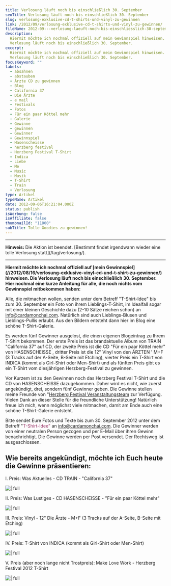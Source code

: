 ```yaml
---
title: Verlosung läuft noch bis einschließlich 30. September
seoTitle: Verlosung läuft noch bis einschließlich 30. September
slug: verlosung-exklusive-cd-t-shirts-und-vinyl-zu-gewinnen
link: /2012/09/verlosung-exklusive-cd-t-shirts-und-vinyl-zu-gewinnen/
fileName: 2012-09---verlosung-laeuft-noch-bis-einschliesslich-30-september.md
description:
  Hiermit möchte ich nochmal offiziell auf mein Gewinnspiel hinweisen. Die
  Verlosung läuft noch bis einschließlich 30. September.
excerpt:
  Hiermit möchte ich nochmal offiziell auf mein Gewinnspiel hinweisen. Die
  Verlosung läuft noch bis einschließlich 30. September.
focusKeyword: ""
labels:
  - absahnen
  - abstauben
  - Ärzte CD zu gewinnen
  - Blog
  - California 37
  - Die Ärzte
  - e mail
  - Festivals
  - Fotos
  - Für ein paar Köttel mehr
  - Galerie
  - Gewinne
  - gewinnen
  - Gewinner
  - Gewinnspiel
  - Hasenscheisse
  - herzberg festival
  - Herzberg Festival T-Shirt
  - Indica
  - Liebe
  - Me
  - Music
  - Musik
  - T-Shirt
  - Train
  - Verlosung
type: Artikel
typeName: Artikel
date: 2012-09-06T16:21:04.000Z
status: publish
isWerbung: false
isAffiliate: false
thumbnailId: "11800"
subTitle: Tolle Goodies zu gewinnen!
---
```


<hr /><strong>Hinweis: </strong>Die Aktion ist beendet.  [Bestimmt findet irgendwann wieder eine tolle Verlosung statt](/tag/verlosung/).

<hr /><strong>Hiermit möchte ich nochmal offiziell auf  [mein Gewinnspiel](//2012/08/16/verlosung-exklusive-vinyl-cd-und-t-shirt-zu-gewinnen/)  hinweisen. Die Verlosung läuft noch bis einschließlich 30. September. Hier nochmal eine kurze Anleitung für alle, die noch nichts vom Gewinnspiel mitbekommen haben:</strong>

Alle, die mitmachen wollen, senden unter dem Betreff "T-Shirt-Idee" bis zum 30.
September ein Foto von ihrem Lieblings-T-Shirt, im Idealfall sogar mit einer
kleinen Geschichte dazu (2-10 Sätze reichen schon) an
<span style="color: #993366;">info@cardamonchai.com</span>. Natürlich sind auch
Lieblings-Blusen und Lieblings-Pullis erlaubt. Aus den Bildern entsteht dann
hier im Blog eine schöne T-Shirt-Galerie.

Es werden fünf Gewinner ausgelost, die einen eigenen Blogeintrag zu Ihrem
T-Shirt bekommen. Der erste Preis ist das brandaktuelle Album von TRAIN
"California 37" auf CD, der zweite Preis ist die CD "Für ein paar Köttel mehr"
von HASENSCHEISSE , dritter Preis ist die 12" Vinyl von den ÄRZTEN ' M+F (3
Tracks auf der A-Seite, B-Seite mit Etching), vierter Preis ein T-Shirt von
INDICA (kommt als Girl-Shirt oder Men-Shirt) und als fünften Preis gibt es ein
T-Shirt vom diesjährigen Herzberg-Festival zu gewinnen.

Vor Kurzem ist zu den Gewinnen noch das Herzberg Festival T-Shirt und die CD von
HASENSCHEISSE dazugekommen. Daher wird es nicht, wie zuerst angekündigt, drei,
sondern fünf Gewinner geben. Die Gewinne stellen meine Freunde von
"[Herzberg Festival Veranstaltungsteam](https://www.facebook.com/marleen.schallplatten)
zur Verfügung. Vielen Dank an dieser Stelle für die freundliche Unterstützung!
Natürlich freue ich mich, wenn möglichst viele mitmachen, damit am Ende auch
eine schöne T-Shirt-Galerie entsteht.

Bitte sendet Eure Fotos und Texte bis zum 30. September 2012 unter dem Betreff
"<span style="color: #993366;">T-Shirt-Idee"</span> an
<span style="color: #993366;">info@cardamonchai.com</span>. Die Gewinner werden
von einer neutralen Person gezogen und per E-Mail über ihren Gewinn
benachrichtigt. Die Gewinne werden per Post versendet. Der Rechtsweg ist
ausgeschlossen.

## Wie bereits angekündigt, möchte ich Euch heute die Gewinne präsentieren:

I. Preis: Was Aktuelles - CD TRAIN - "California 37"

![ | full](http://cardamonchai.files.wordpress.com/2012/09/51brzls6u2l-_sl500_aa240_.jpg)

<p style="text-align: center;">

II. Preis: Was Lustiges - CD HASENSCHEISSE - "Für ein paar Köttel mehr"

![ | full](http://cardamonchai.files.wordpress.com/2012/09/51aqjni6uql-_sl500_aa240_.jpg)

<p style="text-align: center;">

III. Preis: Vinyl - 12" Die Ärzte - M+F (3 Tracks auf der A-Seite, B-Seite mit
Etching)

![ | full](http://cardamonchai.files.wordpress.com/2012/09/51uwqgbnctl-_sl500_aa240_.jpg)

<p style="text-align: center;">

IV. Preis: T-Shirt von INDICA (kommt als Girl-Shirt oder Men-Shirt)

![ | full](http://cardamonchai.files.wordpress.com/2012/09/41nknvbkztl-_sl246_sx190_cr00190246_.jpg)

<p style="text-align: center;">

V. Preis (aber noch lange nicht Trostpreis): Make Love Work - Herzberg Festival
2012 T-Shirt

![ | full](http://cardamonchai.files.wordpress.com/2012/09/mysticrot.jpg)

<p style="text-align: center;">
